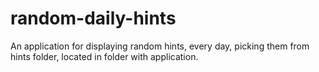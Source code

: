 # random-daily-hints
An application for displaying random hints, every day, picking them from hints folder, located in folder with application.
